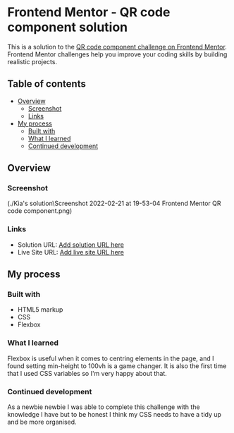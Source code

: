 # Frontend Mentor - QR code component solution

This is a solution to the [QR code component challenge on Frontend Mentor](https://www.frontendmentor.io/challenges/qr-code-component-iux_sIO_H). Frontend Mentor challenges help you improve your coding skills by building realistic projects. 

## Table of contents

- [Overview](#overview)
  - [Screenshot](#screenshot)
  - [Links](#links)
- [My process](#my-process)
  - [Built with](#built-with)
  - [What I learned](#what-i-learned)
  - [Continued development](#continued-development)

## Overview

### Screenshot

(./Kia's solution\Screenshot 2022-02-21 at 19-53-04 Frontend Mentor QR code component.png)

### Links

- Solution URL: [Add solution URL here](https://your-solution-url.com)
- Live Site URL: [Add live site URL here](https://your-live-site-url.com)

## My process

### Built with

- HTML5 markup
- CSS 
- Flexbox

### What I learned
Flexbox is useful when it comes to centring elements in the page, and I found setting min-height to 100vh is a game changer. It is also the first time that I used CSS variables so I'm very happy about that.


### Continued development
As a newbie newbie I was able to complete this challenge with the knowledge I have but to be honest I think my CSS needs to have a tidy up and be more organised.

